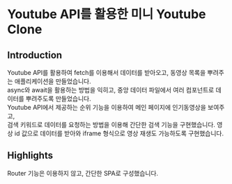 # Youtube API를 활용한 미니 Youtube Clone

## Introduction
Youtube API를 활용하여 fetch를 이용해서 데이터를 받아오고, 동영상 목록을 뿌려주는 애플리케이션을 만들었습니다.  
async와 await을 활용하는 방법을 익히고, 중앙 데이터 파일에서 여러 컴포넌트로 데이터를 뿌려주도록 만들었습니다.  
Youtube API에서 제공하는 순위 기능을 이용하여 메인 페이지에 인기동영상을 보여주고,  
검색 키워드로 데이터를 요청하는 방법을 이용해 간단한 검색 기능을 구현했습니다.
영상 id 값으로 데이터를 받아와 iframe 형식으로 영상 재생도 가능하도록 구현했습니다.

## Highlights
Router 기능은 이용하지 않고, 간단한 SPA로 구성했습니다.